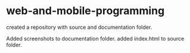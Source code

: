 # web-and-mobile-programming

created a repository with source and documentation folder.

Added screenshots to documentation folder.
added index.html to source folder.

